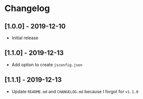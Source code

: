 # Changelog

## [1.0.0] - 2019-12-10

- Initial release

## [1.1.0] - 2019-12-13

- Add option to create `jsconfig.json`

## [1.1.1] - 2019-12-13

- Update `README.md` and `CHANGELOG.md` because I forgot for `v1.1.0`
